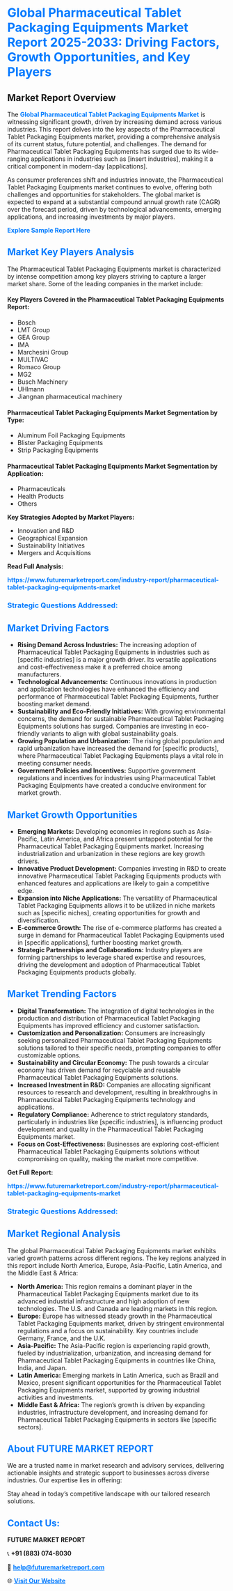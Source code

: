 <h1 style="color: #007BFF;">Global Pharmaceutical Tablet Packaging Equipments Market Report 2025-2033: Driving Factors, Growth Opportunities, and Key Players</h1>

<section id="overview">
<h2>Market Report Overview</h2>
<p>The <a href="https://www.futuremarketreport.com/industry-report/pharmaceutical-tablet-packaging-equipments-market" style="color: #007BFF; text-decoration: none;"><strong>Global Pharmaceutical Tablet Packaging Equipments Market</strong></a> is witnessing significant growth, driven by increasing demand across various industries. This report delves into the key aspects of the Pharmaceutical Tablet Packaging Equipments market, providing a comprehensive analysis of its current status, future potential, and challenges. The demand for Pharmaceutical Tablet Packaging Equipments has surged due to its wide-ranging applications in industries such as [insert industries], making it a critical component in modern-day [applications].</p>
<p>As consumer preferences shift and industries innovate, the Pharmaceutical Tablet Packaging Equipments market continues to evolve, offering both challenges and opportunities for stakeholders. The global market is expected to expand at a substantial compound annual growth rate (CAGR) over the forecast period, driven by technological advancements, emerging applications, and increasing investments by major players.</p>
</section>

<section id="overview">
<p><a href="https://www.futuremarketreport.com/request-sample/reportId=87243" style="color: #007BFF; text-decoration: none;"><strong>Explore Sample Report Here</strong></a></p>
</section>

<section id="key-players">
<h2 style="color: #007BFF;">Market Key Players Analysis</h2>
<p>The Pharmaceutical Tablet Packaging Equipments market is characterized by intense competition among key players striving to capture a larger market share. Some of the leading companies in the market include:</p>
<h4>Key Players Covered in the Pharmaceutical Tablet Packaging Equipments Report:</h4>
<ul><li>Bosch</li><li>LMT Group</li><li>GEA Group</li><li>IMA</li><li>Marchesini Group</li><li>MULTIVAC</li><li>Romaco Group</li><li>MG2</li><li>Busch Machinery</li><li>UHlmann</li><li>Jiangnan pharmaceutical machinery</li></ul>
<h4>Pharmaceutical Tablet Packaging Equipments Market Segmentation by Type:</h4>
<ul><li>Aluminum Foil Packaging Equipments</li><li>Blister Packaging Equipments</li><li>Strip Packaging Equipments</li></ul>

<h4>Pharmaceutical Tablet Packaging Equipments Market Segmentation by Application:</h4>
<ul><li>Pharmaceuticals</li><li>Health Products</li><li>Others</li></ul>
<p><strong>Key Strategies Adopted by Market Players:</strong></p>
<ul>
<li>Innovation and R&D</li>
<li>Geographical Expansion</li>
<li>Sustainability Initiatives</li>
<li>Mergers and Acquisitions</li>
</ul>
</section>

<section>
<p><strong>Read Full Analysis: </strong></p><a href="https://www.futuremarketreport.com/industry-report/pharmaceutical-tablet-packaging-equipments-market" style="color: #007BFF; text-decoration: none;"><strong>https://www.futuremarketreport.com/industry-report/pharmaceutical-tablet-packaging-equipments-market</strong></a>
<h3 style="color: #007BFF;">Strategic Questions Addressed:</h3>
</section>

<section id="driving-factors">
<h2 style="color: #007BFF;">Market Driving Factors</h2>
<ul>
<li><strong>Rising Demand Across Industries:</strong> The increasing adoption of Pharmaceutical Tablet Packaging Equipments in industries such as [specific industries] is a major growth driver. Its versatile applications and cost-effectiveness make it a preferred choice among manufacturers.</li>
<li><strong>Technological Advancements:</strong> Continuous innovations in production and application technologies have enhanced the efficiency and performance of Pharmaceutical Tablet Packaging Equipments, further boosting market demand.</li>
<li><strong>Sustainability and Eco-Friendly Initiatives:</strong> With growing environmental concerns, the demand for sustainable Pharmaceutical Tablet Packaging Equipments solutions has surged. Companies are investing in eco-friendly variants to align with global sustainability goals.</li>
<li><strong>Growing Population and Urbanization:</strong> The rising global population and rapid urbanization have increased the demand for [specific products], where Pharmaceutical Tablet Packaging Equipments plays a vital role in meeting consumer needs.</li>
<li><strong>Government Policies and Incentives:</strong> Supportive government regulations and incentives for industries using Pharmaceutical Tablet Packaging Equipments have created a conducive environment for market growth.</li>
</ul>
</section>

<section id="growth-opportunities">
<h2 style="color: #007BFF;">Market Growth Opportunities</h2>
<ul>
<li><strong>Emerging Markets:</strong> Developing economies in regions such as Asia-Pacific, Latin America, and Africa present untapped potential for the Pharmaceutical Tablet Packaging Equipments market. Increasing industrialization and urbanization in these regions are key growth drivers.</li>
<li><strong>Innovative Product Development:</strong> Companies investing in R&D to create innovative Pharmaceutical Tablet Packaging Equipments products with enhanced features and applications are likely to gain a competitive edge.</li>
<li><strong>Expansion into Niche Applications:</strong> The versatility of Pharmaceutical Tablet Packaging Equipments allows it to be utilized in niche markets such as [specific niches], creating opportunities for growth and diversification.</li>
<li><strong>E-commerce Growth:</strong> The rise of e-commerce platforms has created a surge in demand for Pharmaceutical Tablet Packaging Equipments used in [specific applications], further boosting market growth.</li>
<li><strong>Strategic Partnerships and Collaborations:</strong> Industry players are forming partnerships to leverage shared expertise and resources, driving the development and adoption of Pharmaceutical Tablet Packaging Equipments products globally.</li>
</ul>
</section>

<section id="trending-factors">
<h2 style="color: #007BFF;">Market Trending Factors</h2>
<ul>
<li><strong>Digital Transformation:</strong> The integration of digital technologies in the production and distribution of Pharmaceutical Tablet Packaging Equipments has improved efficiency and customer satisfaction.</li>
<li><strong>Customization and Personalization:</strong> Consumers are increasingly seeking personalized Pharmaceutical Tablet Packaging Equipments solutions tailored to their specific needs, prompting companies to offer customizable options.</li>
<li><strong>Sustainability and Circular Economy:</strong> The push towards a circular economy has driven demand for recyclable and reusable Pharmaceutical Tablet Packaging Equipments solutions.</li>
<li><strong>Increased Investment in R&D:</strong> Companies are allocating significant resources to research and development, resulting in breakthroughs in Pharmaceutical Tablet Packaging Equipments technology and applications.</li>
<li><strong>Regulatory Compliance:</strong> Adherence to strict regulatory standards, particularly in industries like [specific industries], is influencing product development and quality in the Pharmaceutical Tablet Packaging Equipments market.</li>
<li><strong>Focus on Cost-Effectiveness:</strong> Businesses are exploring cost-efficient Pharmaceutical Tablet Packaging Equipments solutions without compromising on quality, making the market more competitive.</li>
</ul>
</section>

<section>
<p><strong>Get Full Report: </strong></p><a href="https://www.futuremarketreport.com/industry-report/pharmaceutical-tablet-packaging-equipments-market" style="color: #007BFF; text-decoration: none;"><strong>https://www.futuremarketreport.com/industry-report/pharmaceutical-tablet-packaging-equipments-market</strong></a>
<h3 style="color: #007BFF;">Strategic Questions Addressed:</h3>
</section>


<section id="regional-analysis">
<h2 style="color: #007BFF;">Market Regional Analysis</h2>
<p>The global Pharmaceutical Tablet Packaging Equipments market exhibits varied growth patterns across different regions. The key regions analyzed in this report include North America, Europe, Asia-Pacific, Latin America, and the Middle East & Africa:</p>
<ul>
<li><strong>North America:</strong> This region remains a dominant player in the Pharmaceutical Tablet Packaging Equipments market due to its advanced industrial infrastructure and high adoption of new technologies. The U.S. and Canada are leading markets in this region.</li>
<li><strong>Europe:</strong> Europe has witnessed steady growth in the Pharmaceutical Tablet Packaging Equipments market, driven by stringent environmental regulations and a focus on sustainability. Key countries include Germany, France, and the U.K.</li>
<li><strong>Asia-Pacific:</strong> The Asia-Pacific region is experiencing rapid growth, fueled by industrialization, urbanization, and increasing demand for Pharmaceutical Tablet Packaging Equipments in countries like China, India, and Japan.</li>
<li><strong>Latin America:</strong> Emerging markets in Latin America, such as Brazil and Mexico, present significant opportunities for the Pharmaceutical Tablet Packaging Equipments market, supported by growing industrial activities and investments.</li>
<li><strong>Middle East & Africa:</strong> The region’s growth is driven by expanding industries, infrastructure development, and increasing demand for Pharmaceutical Tablet Packaging Equipments in sectors like [specific sectors].</li>
</ul>
</section>

<footer>
<h2 style="color: #007BFF;">About FUTURE MARKET REPORT</h2>
<p>We are a trusted name in market research and advisory services, delivering actionable insights and strategic support to businesses across diverse industries. Our expertise lies in offering:</p>

<p>Stay ahead in today’s competitive landscape with our tailored research solutions.</p>

<h2 style="color: #007BFF;">Contact Us:</h2>
<p><strong>FUTURE MARKET REPORT</strong></p>
<p>📞 <strong>+91 (883) 074-8030</strong></p>
<p>📧 <strong><a href="mailto:help@futuremarketreport.com" style="color: #007BFF;">help@futuremarketreport.com</a></strong></p>
<p>🌐 <strong><a href="https://www.futuremarketreport.com/" style="color: #007BFF;">Visit Our Website</a></strong></p>
</footer>